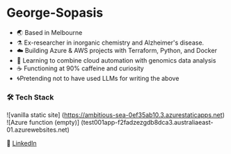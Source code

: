 # George-Sopasis
- 🌏 Based in Melbourne 
- ⚗️ Ex-researcher in inorganic chemistry and Alzheimer's disease. 
- ☁️ Building Azure & AWS projects with Terraform, Python, and Docker  
- 🧬 Learning to combine cloud automation with genomics data analysis  
- ☕ Functioning at 90% caffeine and curiosity  
- 🌀Pretending not to have used LLMs for writing the above

### 🛠️ Tech Stack
![vanilla static site] (https://ambitious-sea-0ef35ab10.3.azurestaticapps.net)
![Azure function (empty)] (test001app-f2fadzezgdb8dca3.australiaeast-01.azurewebsites.net)



🧩  [LinkedIn](https://linkedin.com/in/george-sopasis) 
